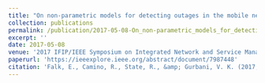 ```yaml
---
title: "On non-parametric models for detecting outages in the mobile network"
collection: publications
permalink: /publication/2017-05-08-On_non-parametric_models_for_detecting_outages_in_the_mobile_network
excerpt: ''
date: 2017-05-08
venue: '2017 IFIP/IEEE Symposium on Integrated Network and Service Management (IM)'
paperurl: 'https://ieeexplore.ieee.org/abstract/document/7987448'
citation: 'Falk, E., Camino, R., State, R., &amp; Gurbani, V. K. (2017, May). On non-parametric models for detecting outages in the mobile network. In 2017 IFIP/IEEE Symposium on Integrated Network and Service Management (IM) (pp. 1139-1142). IEEE.'
---
```

